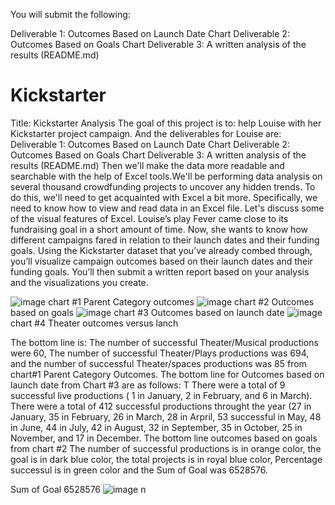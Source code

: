 You will submit the following:

Deliverable 1: Outcomes Based on Launch Date Chart
Deliverable 2: Outcomes Based on Goals Chart
Deliverable 3: A written analysis of the results (README.md)

# Kickstarter
Title: Kickstarter Analysis
The goal of this project is to: help Louise with her Kickstarter project campaign. And the deliverables for Louise are:
Deliverable 1: Outcomes Based on Launch Date Chart
Deliverable 2: Outcomes Based on Goals Chart
Deliverable 3: A written analysis of the results (README.md)
Then we'll make the data more readable and searchable with the help of Excel tools.We'll be performing data analysis on several thousand crowdfunding projects to uncover any hidden trends. To do this, we'll need to get acquainted with Excel a bit more. Specifically, we need to know how to view and read data in an Excel file. Let's discuss some of the visual features of Excel. Louise’s play Fever came close to its fundraising goal in a short amount of time. Now, she wants to know how different campaigns fared in relation to their launch dates and their funding goals. Using the Kickstarter dataset that you’ve already combed through, you’ll visualize campaign outcomes based on their launch dates and their funding goals. You’ll then submit a written report based on your analysis and the visualizations you create.



 
![image](https://user-images.githubusercontent.com/90116556/149605333-a5bc6315-5e8a-45d0-b121-698a64b24f19.png) chart #1 Parent Category outcomes
![image](https://user-images.githubusercontent.com/90116556/149605560-c9134bd9-a48e-43d5-8a57-1e175fb1a161.png) chart #2 Outcomes based on goals
![image](https://user-images.githubusercontent.com/90116556/149605587-0caccdd8-a768-498e-870d-d6b7c017f026.png) chart #3 Outcomes based on launch date
![image](https://user-images.githubusercontent.com/90116556/149605700-3eaa00e6-ca9f-46ec-9d6b-3f78ac49dfce.png) chart #4 Theater outcomes versus lanch



The bottom line is: The number of successful Theater/Musical productions were 60, The number of successful Theater/Plays productions was 694, and the number of successful Theater/spaces productions was 85 from chart#1 Parent Category Outcomes. The bottom line for Outcomes based on launch date from Chart #3 are as follows: T
There were a total of 9 successful live productions ( 1 in January, 2 in February, and 6 in March). There were a total of 412 successful productions throught the year (27 in January, 35 in February, 26 in March, 28 in Arpril, 53 successful in May, 48 in June, 44 in July, 42 in August, 32 in September, 35 in October, 25 in November, and 17 in December. The bottom line outcomes based on goals from chart #2 The number of successful productions is in orange color, the goal is in dark blue color, the total projects is in royal blue color, Percentage successul is in green color and the Sum of Goal was 6528576. 

Sum of Goal
6528576
![image](https://user-images.githubusercontent.com/90116556/149605288-174ee457-df81-4ee5-a97d-d36ccd737d65.png)
n
